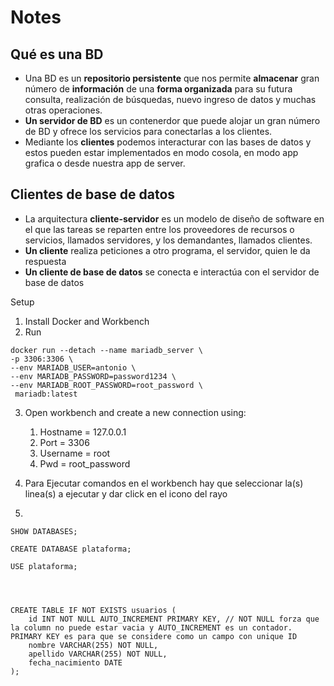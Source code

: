 # Notes
## Qué es una BD
- Una BD es un **repositorio persistente** que nos permite **almacenar** gran número de **información** de una **forma organizada** para su futura consulta, realización de búsquedas, nuevo ingreso de datos y muchas otras operaciones.
- **Un servidor de BD** es un contenerdor que puede alojar un gran número de BD y ofrece los servicios para conectarlas a los clientes.
- Mediante los **clientes** podemos interacturar con las bases de datos y estos pueden estar implementados en modo cosola, en modo app grafica o desde nuestra app de server.

## Clientes de base de datos
- La arquitectura **cliente-servidor** es un modelo de diseño de software en el que las tareas se reparten entre los proveedores de recursos o servicios, llamados servidores, y los demandantes, llamados clientes.
- **Un cliente** realiza peticiones a otro programa, el servidor, quien le da respuesta
- **Un cliente de base de datos** se conecta e interactúa con el servidor de base de datos


Setup
1. Install Docker and Workbench
2. Run 

```
docker run --detach --name mariadb_server \
-p 3306:3306 \
--env MARIADB_USER=antonio \
--env MARIADB_PASSWORD=password1234 \
--env MARIADB_ROOT_PASSWORD=root_password \
 mariadb:latest
```
3. Open workbench and create a new connection using:
   1. Hostname = 127.0.0.1
   2. Port = 3306
   3. Username = root
   4. Pwd = root_password

4. Para Ejecutar comandos en el workbench hay que seleccionar la(s) linea(s) a ejecutar y dar click en el icono del rayo
5. 
```
SHOW DATABASES;

CREATE DATABASE plataforma;

USE plataforma;




CREATE TABLE IF NOT EXISTS usuarios (
	id INT NOT NULL AUTO_INCREMENT PRIMARY KEY, // NOT NULL forza que la column no puede estar vacia y AUTO_INCREMENT es un contador. PRIMARY KEY es para que se considere como un campo con unique ID
    nombre VARCHAR(255) NOT NULL,
    apellido VARCHAR(255) NOT NULL,
    fecha_nacimiento DATE
);
```